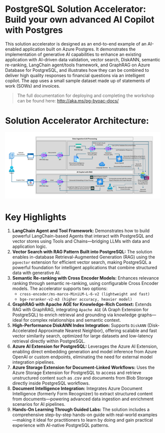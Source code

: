# PostgreSQL Solution Accelerator: Build your own advanced AI Copilot with Postgres

This solution accelerator is designed as an end-to-end example of an AI-enabled application built on Azure Postgres. It demonstrates the implementation of generative AI capabilities to enhance an existing application with AI-driven data validation, vector search, DiskANN, semantic re-ranking, LangChain agent/tools framework, and GraphRAG on Azure Database for PostgreSQL, and illustrates how they can be combined to deliver high quality responses to financial questions via an intelligent copilot. The app uses a small sample dataset made up of statements of work (SOWs) and invoices.

> The full documentation for deploying and completing the workshop can be found here:
> <http://aka.ms/pg-byoac-docs/>

# Solution Accelerator Architecture:

![High-level architecture diagram for the solution](docs/workshop/docs/img/solution-architecture-diagram.png)

# Key Highlights

1. **LangChain Agent and Tool Framework:** Demonstrates how to build powerful LangChain-based Agents that interact with PostgreSQL and vector stores using Tools and Chains—bridging LLMs with data and application logic.
2. **Vector Search with RAG Pattern Built into PostgreSQL:** The solution enables in-database Retrieval-Augmented Generation (RAG) using the `pgvector` extension for efficient vector search, making PostgreSQL a powerful foundation for intelligent applications that combine structured data with generative AI.
3. **Semantic Re-ranking with Cross Encoder Models:** Enhances relevance ranking through semantic re-ranking, using configurable Cross Encoder models. The accelerator supports two options:
    - `cross-encoder/ms-marco-MiniLM-L-6-v2 (lightweight and fast)`
    - `bge-reranker-v2-m3 (higher accuracy, heavier model)`
4. **GraphRAG with Apache AGE for Knowledge-Rich Context:** Extends RAG with GraphRAG, integrating `Apache AGE` (A Graph Extension for PostgreSQL) to enrich retrieval and grounding via knowledge graphs—ideal for complex relationships and semantic context.
5. **High-Performance DiskANN Index Integration:** Supports `DiskANN` (Disk-Accelerated Approximate Nearest Neighbor), offering scalable and fast vector similarity search, optimized for large datasets and low-latency retrieval directly within PostgreSQL.
6. **Azure AI Extension for PostgreSQL:** Leverages the Azure AI Extension, enabling direct embedding generation and model inference from Azure OpenAI or custom endpoints, eliminating the need for external model integration pipelines.
7. **Azure Storage Extension for Document-Linked Workflows:** Uses the Azure Storage Extension for PostgreSQL to access and retrieve unstructured content such as .csv and documents from Blob Storage directly inside PostgreSQL workflows.
8. **Document Intelligence Integration:** Integrates Azure Document Intelligence (formerly Form Recognizer) to extract structured content from documents—powering advanced data ingestion and enrichment scenarios for AI pipelines.
9. **Hands-On Learning Through Guided Labs:** The solution includes a comprehensive step-by-step hands-on guide with real-world examples—making it ideal for practitioners to learn by doing and gain practical experience with AI-native PostgreSQL patterns.





